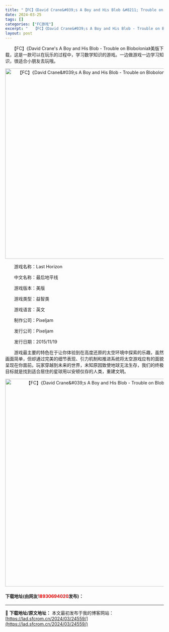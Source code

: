 ```yaml
---
title: "【FC】《David Crane&#039;s A Boy and His Blob &#8211; Trouble on Blobolonia》美版下载"
date: 2024-03-25
tags: []
categories: ["FC游戏"]
excerpt: "　　【FC】《David Crane&#039;s A Boy and His Blob - Trouble on Blobolonia》美版下载，这是一款可以在玩乐的过程中，学习数学知识的游戏。一边做游戏一边学习知识，很适合小朋友去玩哦。 　　游戏名称：Last Horizon 　　中文名称：最后地&hellip;"
layout: post
---
```


 <p>　　【FC】《David Crane&#39;s A Boy and His Blob - Trouble on Blobolonia》美版下载，这是一款可以在玩乐的过程中，学习数学知识的游戏。一边做游戏一边学习知识，很适合小朋友去玩哦。</p> <p align="center"><img align="" border="0" src="https://lad.sfcrom.cn/wp-content/uploads/2024/03/20240325_66018e8b5b54a.png" width="603" alt="【FC】《David Crane&amp;#039;s A Boy and His Blob - Trouble on Blobolonia》美版下载" /></p> <p>　　游戏名称：Last Horizon</p> <p>　　中文名称：最后地平线</p> <p>　　游戏版本：美版</p> <p>　　游戏类型：益智类</p> <p>　　游戏语言：英文</p> <p>　　制作公司：Pixeljam</p> <p>　　发行公司：Pixeljam</p> <p>　　发行日期：2015/11/19</p> <p>　　游戏最主要的特色在于让你体验到在高度还原的太空环境中探索的乐趣，虽然画面简单，但却通过完美的细节表现、引力机制和推进系统将太空游戏应有的面貌呈现在你面前。玩家穿越到未来的世界，未知原因致使地球无法生存，我们的终极目标就是找到适合居住的星球用以安顿仅存的人类，重建文明。</p> <p align="center"><img align="" border="0" src="https://lad.sfcrom.cn/wp-content/uploads/2024/03/20240325_66018e8c2e02f.png" width="658" alt="【FC】《David Crane&amp;#039;s A Boy and His Blob - Trouble on Blobolonia》美版下载" /></p> <p><h4>下载地址(由网友<font color="red">18930694020</font>发布)：</h4></p> 

---
📖 **下载地址/原文地址：** 本文最初发布于我的博客网站：[https://lad.sfcrom.cn/2024/03/24559/](https://lad.sfcrom.cn/2024/03/24559/)
